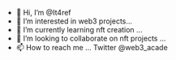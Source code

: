 - 👋 Hi, I’m @It4ref
- 👀 I’m interested in web3 projects...
- 🌱 I’m currently learning nft creation ...
- 💞️ I’m looking to collaborate on nft projects ...
- 📫 How to reach me ... Twitter @web3_acade

<!---
It4ref/It4ref is a ✨ special ✨ repository because its `README.md` (this file) appears on your GitHub profile.
You can click the Preview link to take a look at your changes.
--->
